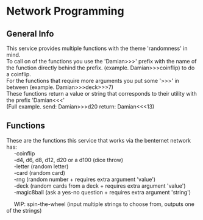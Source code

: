 # Network Programming
## General Info
This service provides multiple functions with the theme 'randomness' in mind.  
To call on of the functions you use the 'Damian>>>' prefix with the name of the function directly behind the prefix. (example. Damian>>>coinflip) to do a coinflip.  
For the functions that require more arguments you put some '>>>' in between (example. Damian>>>deck>>>7)  
These functions return a value or string that corresponds to their utility with the prefix 'Damian<<<'  
(Full example. send: Damian>>>d20  return: Damian<<<13)  
## Functions
These are the functions this service that works via the benternet network has:  
&nbsp;&nbsp;&nbsp;&nbsp;&nbsp;-coinflip  
&nbsp;&nbsp;&nbsp;&nbsp;&nbsp;-d4, d6, d8, d12, d20 or a d100 (dice throw)  
&nbsp;&nbsp;&nbsp;&nbsp;&nbsp;-letter (random letter)  
&nbsp;&nbsp;&nbsp;&nbsp;&nbsp;-card (random card)  
&nbsp;&nbsp;&nbsp;&nbsp;&nbsp;-rng (random number + requires extra argument 'value')  
&nbsp;&nbsp;&nbsp;&nbsp;&nbsp;-deck (random cards from a deck + requires extra argument 'value')  
&nbsp;&nbsp;&nbsp;&nbsp;&nbsp;-magic8ball (ask a yes-no question + requires extra argument 'string')  
  
&nbsp;&nbsp;&nbsp;&nbsp;&nbsp;WIP: spin-the-wheel (input multiple strings to choose from, outputs one of the strings)  
